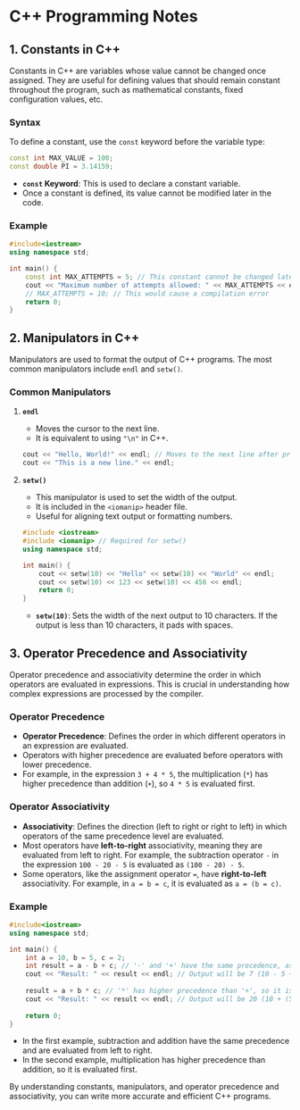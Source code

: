 
# C++ Programming Notes

## 1. Constants in C++

Constants in C++ are variables whose value cannot be changed once assigned. They are useful for defining values that should remain constant throughout the program, such as mathematical constants, fixed configuration values, etc.

### Syntax
To define a constant, use the `const` keyword before the variable type:

```cpp
const int MAX_VALUE = 100;
const double PI = 3.14159;
```

- **`const` Keyword**: This is used to declare a constant variable.
- Once a constant is defined, its value cannot be modified later in the code.

### Example
```cpp
#include<iostream>
using namespace std;

int main() {
    const int MAX_ATTEMPTS = 5; // This constant cannot be changed later
    cout << "Maximum number of attempts allowed: " << MAX_ATTEMPTS << endl;
    // MAX_ATTEMPTS = 10; // This would cause a compilation error
    return 0;
}
```

## 2. Manipulators in C++

Manipulators are used to format the output of C++ programs. The most common manipulators include `endl` and `setw()`.

### Common Manipulators

1. **`endl`**
   - Moves the cursor to the next line.
   - It is equivalent to using `"\n"` in C++.
   
   ```cpp
   cout << "Hello, World!" << endl; // Moves to the next line after printing
   cout << "This is a new line." << endl;
   ```

2. **`setw()`**
   - This manipulator is used to set the width of the output.
   - It is included in the `<iomanip>` header file.
   - Useful for aligning text output or formatting numbers.

   ```cpp
   #include <iostream>
   #include <iomanip> // Required for setw()
   using namespace std;

   int main() {
       cout << setw(10) << "Hello" << setw(10) << "World" << endl; 
       cout << setw(10) << 123 << setw(10) << 456 << endl;
       return 0;
   }
   ```

   - **`setw(10)`**: Sets the width of the next output to 10 characters. If the output is less than 10 characters, it pads with spaces.

## 3. Operator Precedence and Associativity

Operator precedence and associativity determine the order in which operators are evaluated in expressions. This is crucial in understanding how complex expressions are processed by the compiler.

### Operator Precedence

- **Operator Precedence**: Defines the order in which different operators in an expression are evaluated.
- Operators with higher precedence are evaluated before operators with lower precedence.
- For example, in the expression `3 + 4 * 5`, the multiplication (`*`) has higher precedence than addition (`+`), so `4 * 5` is evaluated first.

### Operator Associativity

- **Associativity**: Defines the direction (left to right or right to left) in which operators of the same precedence level are evaluated.
- Most operators have **left-to-right** associativity, meaning they are evaluated from left to right. For example, the subtraction operator `-` in the expression `100 - 20 - 5` is evaluated as `(100 - 20) - 5`.
- Some operators, like the assignment operator `=`, have **right-to-left** associativity. For example, in `a = b = c`, it is evaluated as `a = (b = c)`.

### Example

```cpp
#include<iostream>
using namespace std;

int main() {
    int a = 10, b = 5, c = 2;
    int result = a - b + c; // '-' and '+' have the same precedence, associativity is left-to-right
    cout << "Result: " << result << endl; // Output will be 7 (10 - 5 + 2)
    
    result = a + b * c; // '*' has higher precedence than '+', so it is evaluated first
    cout << "Result: " << result << endl; // Output will be 20 (10 + (5 * 2))
    
    return 0;
}
```

- In the first example, subtraction and addition have the same precedence and are evaluated from left to right.
- In the second example, multiplication has higher precedence than addition, so it is evaluated first.

By understanding constants, manipulators, and operator precedence and associativity, you can write more accurate and efficient C++ programs.
```







